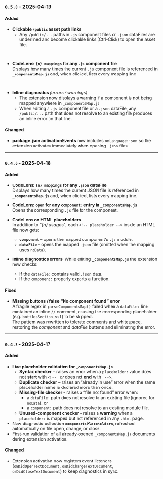 ### `0.5.0` ‑ 2025‑04‑19
#### Added
- **Clickable `/public` asset path links**  
  - Any `/public/...` paths in `.js` component files or `.json` dataFiles are underlined and become clickable links (Ctrl‑Click) to open the asset file.

<br>

- **CodeLens: `{n} mappings` for any `.js` component file**  
  Displays how many times the current `.js` component file is referenced in **`_componentsMap.js`** and, when clicked, lists every mapping line
  
<br>

- **Inline diagnostics** *(errors / warnings)*
  - The extension now displays a warning if a component is not being mapped anywhere in `_componentsMap.js`
  - When editing a `.js` component file or a `.json` dataFile, any `/public/...` path that does not resolve to an existing file produces an inline error on that line.

#### Changed
- **package.json activationEvents** now includes `onLanguage:json` so the extension activates immediately when opening `.json` files.

---

### `0.4.6` ‑ 2025‑04‑18
#### Added
- **CodeLens: `{n} mappings` for any `.json` dataFile**  
  Displays how many times the current JSON file is referenced in **`_componentsMap.js`** and, when clicked, lists every mapping line.<br>

- **CodeLens: `open` for any `component:` entry in `_componentsMap.js`**  
  Opens the corresponding `.js` file for the component.<br>

- **CodeLens on HTML placeholders**  
  In addition to *“{n} usages”*, each `<!-- placeholder -->` inside an HTML file now gets:  
  - **`component`** – opens the mapped component’s `.js` module.  
  - **`dataFile`** – opens the mapped `.json` file (omitted when the mapping uses `noData`).

- **Inline diagnostics errors** 
  While editing **`_componentsMap.js`** the extension now checks:
  - If the `dataFile:` contains valid `.json` data.
  - If the `component:` properly exports a function.


#### Fixed
- **Missing buttons / false “No component found” error**  
  A fragile regex in `parseComponentsMap()` failed when a `dataFile:` line contained an inline `//` comment, causing the corresponding placeholder (e.g. `bottlesSection_vsl`) to be skipped.  
  The pattern was rewritten to tolerate comments and whitespace, restoring the *component* and *dataFile* buttons and eliminating the error.

---

### `0.4.2` ‑ 2025‑04‑17
#### Added
- **Live placeholder validation for `_componentsMap.js`**  
  - **Syntax checker** – raises an error when a `placeholder:` value does not **start** with `<!-- ` *or* does not **end** with ` -->`.  
  - **Duplicate checker** – raises an “already in use” error when the same placeholder name is declared more than once.  
  - **Missing‑file checker** – raises a “file not found” error when:  
    - a `dataFile:` path does not resolve to an existing file (ignored for `noData`), or  
    - a `component:` path does not resolve to an existing module file.  
  - **Unused‑component checker** – raises a **warning** when a `placeholder:` is mapped but not referenced in any `.html` page.  
- New diagnostic collection **`componentsPlaceholders`**, refreshed automatically on file open, change, or close.  
- First‑run validation of all already‑opened `_componentsMap.js` documents during extension activation.

#### Changed
- Extension activation now registers event listeners (`onDidOpenTextDocument`, `onDidChangeTextDocument`, `onDidCloseTextDocument`) to keep diagnostics in sync.
